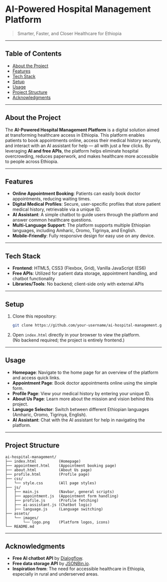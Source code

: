 # AI-Powered Hospital Management Platform

> Smarter, Faster, and Closer Healthcare for Ethiopia

---

## Table of Contents
- [About the Project](#about-the-project)
- [Features](#features)
- [Tech Stack](#tech-stack)
- [Setup](#setup)
- [Usage](#usage)
- [Project Structure](#project-structure)
- [Acknowledgments](#acknowledgments)

---

## About the Project
The **AI-Powered Hospital Management Platform** is a digital solution aimed at transforming healthcare access in Ethiopia. This platform enables patients to book appointments online, access their medical history securely, and interact with an AI assistant for help — all with just a few clicks. By leveraging **AI and free APIs**, the platform helps eliminate hospital overcrowding, reduces paperwork, and makes healthcare more accessible to people across Ethiopia.

---

## Features
- **Online Appointment Booking**: Patients can easily book doctor appointments, reducing waiting times.
- **Digital Medical Profiles**: Secure, user-specific profiles that store patient medical history, retrievable via a unique ID.
- **AI Assistant**: A simple chatbot to guide users through the platform and answer common healthcare questions.
- **Multi-Language Support**: The platform supports multiple Ethiopian languages, including Amharic, Oromo, Tigrinya, and English.
- **Mobile-Friendly**: Fully responsive design for easy use on any device.

---

## Tech Stack
- **Frontend**: HTML5, CSS3 (Flexbox, Grid), Vanilla JavaScript (ES6)
- **Free APIs**: Utilized for patient data storage, appointment handling, and chatbot functionality
- **Libraries/Tools**: No backend; client-side only with external APIs

---

## Setup
1. Clone this repository:
    ```bash
    git clone https://github.com/your-username/ai-hospital-management.git
    ```

2. Open `index.html` directly in your browser to view the platform.  
   (No backend required; the project is entirely frontend.)

---

## Usage
- **Homepage**: Navigate to the home page for an overview of the platform and access quick links.
- **Appointment Page**: Book doctor appointments online using the simple form.
- **Profile Page**: View your medical history by entering your unique ID.
- **About Us Page**: Learn more about the mission and vision behind this project.
- **Language Selector**: Switch between different Ethiopian languages (Amharic, Oromo, Tigrinya, English).
- **AI Assistant**: Chat with the AI assistant for help in navigating the platform.

---

## Project Structure
```
ai-hospital-management/
├── index.html          (Homepage)
├── appointment.html    (Appointment booking page)
├── about.html          (About Us page)
├── profile.html        (Profile page)
├── css/
│   └── style.css       (All page styles)
├── js/
│   ├── main.js         (Navbar, general scripts)
│   ├── appointment.js  (Appointment form handling)
│   ├── profile.js      (Profile fetching)
│   ├── ai-assistant.js (Chatbot logic)
│   ├── language.js     (Language switching)
├── assets/
│   └── images/
│       └── logo.png    (Platform logos, icons)
└── README.md
```

---

## Acknowledgments
- **Free AI chatbot API** by [Dialogflow](https://dialogflow.cloud.google.com/).
- **Free data storage API** by [JSONBin.io](https://jsonbin.io/).
- **Inspiration from**: The need for accessible healthcare in Ethiopia, especially in rural and underserved areas.
 
